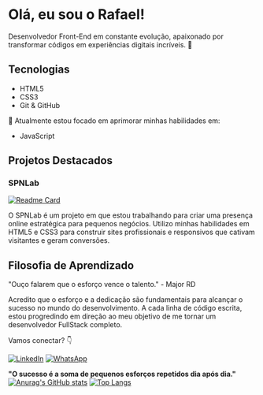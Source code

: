 # Olá, eu sou o Rafael!

Desenvolvedor Front-End em constante evolução, apaixonado por transformar códigos em experiências digitais incríveis. 🚀

## Tecnologias

- HTML5
- CSS3
- Git & GitHub

🌱 Atualmente estou focado em aprimorar minhas habilidades em:

- JavaScript

## Projetos Destacados

### SPNLab

[![Readme Card](https://github-readme-stats.vercel.app/api/pin/?username=faael-oliveira&repo=SPNLab)](https://github.com/faael-oliveira/SPNLab)

O SPNLab é um projeto em que estou trabalhando para criar uma presença online estratégica para pequenos negócios. Utilizo minhas habilidades em HTML5 e CSS3 para construir sites profissionais e responsivos que cativam visitantes e geram conversões.

## Filosofia de Aprendizado

"Ouço falarem que o esforço vence o talento." - Major RD

Acredito que o esforço e a dedicação são fundamentais para alcançar o sucesso no mundo do desenvolvimento. A cada linha de código escrita, estou progredindo em direção ao meu objetivo de me tornar um desenvolvedor FullStack completo.

Vamos conectar? 👇

[![LinkedIn](https://img.shields.io/badge/LinkedIn-0077B5?style=for-the-badge&logo=linkedin&logoColor=white)](https://www.linkedin.com/in/rafaeloliveira1)
[![WhatsApp](https://img.shields.io/badge/WhatsApp-25D366?style=for-the-badge&logo=whatsapp&logoColor=white)](https://wa.me/5519971184512)

**"O sucesso é a soma de pequenos esforços repetidos dia após dia."**
[![Anurag's GitHub stats](https://github-readme-stats.vercel.app/api?username=faael-oliveira)](https://github.com/anuraghazra/github-readme-stats)
[![Top Langs](https://github-readme-stats.vercel.app/api/top-langs/?username=faael-oliveira&layout=donut)](https://github.com/anuraghazra/github-readme-stats)
